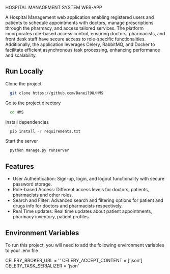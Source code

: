 
HOSPITAL MANAGEMENT SYSTEM WEB-APP

A Hospital Management web application enabling registered users and patients to schedule appointments with doctors, manage prescriptions through the pharmacy, and access tailored services. The platform incorporates role-based access control, ensuring doctors, pharmacists, and front desk staff have secure access to role-specific functionalities. Additionally, the application leverages Celery, RabbitMQ, and Docker to facilitate efficient asynchronous task processing, enhancing performance and scalability.



## Run Locally

Clone the project

```bash
  git clone https://github.com/Daneil98/HMS
```

Go to the project directory

```bash
  cd HMS
```

Install dependencies

```bash
  pip install -r requirements.txt
```

Start the server

```bash
  python manage.py runserver
```


## Features

- User Authentication: Sign-up, login, and logout functionality with secure password storage.
- Role-based Access: Different access levels for doctors, patients, pharmacists and other roles.
- Search and Filter: Advanced search and filtering options for patient and drugs info for doctors and pharmacists respectively.
- Real Time updates: Real time updates about patient appointments, pharmacy inventory, patient profiles.


## Environment Variables

To run this project, you will need to add the following environment variables to your .env file

CELERY_BROKER_URL = ''
CELERY_ACCEPT_CONTENT = ['json']
CELERY_TASK_SERIALIZER = 'json'

